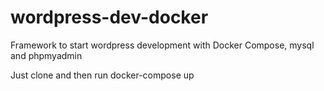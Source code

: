 # wordpress-dev-docker
Framework to start wordpress development with Docker Compose, mysql and phpmyadmin

Just clone and then run docker-compose up
